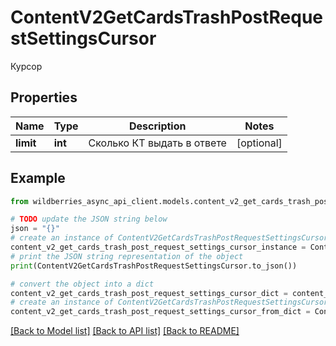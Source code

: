 # ContentV2GetCardsTrashPostRequestSettingsCursor

Курсор

## Properties

Name | Type | Description | Notes
------------ | ------------- | ------------- | -------------
**limit** | **int** | Сколько КТ выдать в ответе | [optional] 

## Example

```python
from wildberries_async_api_client.models.content_v2_get_cards_trash_post_request_settings_cursor import ContentV2GetCardsTrashPostRequestSettingsCursor

# TODO update the JSON string below
json = "{}"
# create an instance of ContentV2GetCardsTrashPostRequestSettingsCursor from a JSON string
content_v2_get_cards_trash_post_request_settings_cursor_instance = ContentV2GetCardsTrashPostRequestSettingsCursor.from_json(json)
# print the JSON string representation of the object
print(ContentV2GetCardsTrashPostRequestSettingsCursor.to_json())

# convert the object into a dict
content_v2_get_cards_trash_post_request_settings_cursor_dict = content_v2_get_cards_trash_post_request_settings_cursor_instance.to_dict()
# create an instance of ContentV2GetCardsTrashPostRequestSettingsCursor from a dict
content_v2_get_cards_trash_post_request_settings_cursor_from_dict = ContentV2GetCardsTrashPostRequestSettingsCursor.from_dict(content_v2_get_cards_trash_post_request_settings_cursor_dict)
```
[[Back to Model list]](../README.md#documentation-for-models) [[Back to API list]](../README.md#documentation-for-api-endpoints) [[Back to README]](../README.md)


